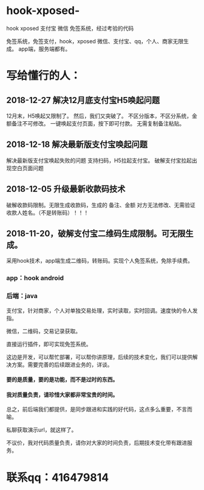 # hook-xposed-
hook xposed 支付宝 微信 免签系统，经过考验的代码



免签系统，免签支付，hook，xposed 微信、支付宝、qq，个人、商家无限生成。
app端，服务端都有。


# 写给懂行的人：


## 2018-12-27 解决12月底支付宝H5唤起问题
12月末，H5唤起又限制了。
然后，我们又突破了。
不区分版本，不区分系统，金额备注不可修改。
一键唤起支付页面，按下即可付款。
无需复制备注粘贴。


## 2018-12-18 解决最新版支付宝唤起问题
解决最新版支付宝唤起失败的问题
支持扫码，H5拉起支付宝。
破解支付宝拉起出现空白页面问题

## 2018-12-05 升级最新收款码技术
破解收款码限制。无限生成收款码，生成的 备注、金额 对方无法修改、无需验证收款人姓名。（不是转账码）！！！
## 2018-11-20，破解支付宝二维码生成限制。可无限生成。

采用hook技术，app端生成二维码，转账码。实现个人免签系统，免除手续费。

### app：hook android
### 后端：java

支付宝，针对商家，个人对单独交易处理，实时读取，实时回调。速度快的令人发指。

微信，二维码，交易记录获取。

直接运行插件，即可实现免签系统。


这边是开发，可以帮忙部署，可以帮你讲原理，后续的技术变化，我们可以提供解决方案。需要完善的后续跟进业务的，详谈。


#### 要的是质量，要的是功能，而不是过时的东西。

#### 我对质量负责，请珍惜大家都非常宝贵的时间。

总之，前后端我们都提供，是同步跟进和实践的好代码，这点多么重要，不言而喻。



私聊获取演示url，就这样了。

不议价，我对代码质量负责，请你对大家的时间负责，后期技术变化带有跟进服务。

# 联系qq：416479814


